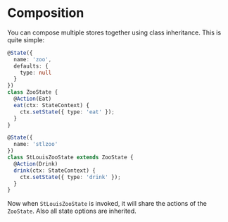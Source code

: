 # Composition

You can compose multiple stores together using class inheritance. This is quite simple:

```ts
@State({
  name: 'zoo',
  defaults: {
    type: null
  }
})
class ZooState {
  @Action(Eat)
  eat(ctx: StateContext) {
    ctx.setState({ type: 'eat' });
  }
}

@State({
  name: 'stlzoo'
})
class StLouisZooState extends ZooState {
  @Action(Drink)
  drink(ctx: StateContext) {
    ctx.setState({ type: 'drink' });
  }
}
```

Now when `StLouisZooState` is invoked, it will share the actions of the `ZooState`.
Also all state options are inherited.

